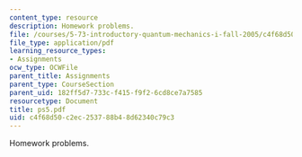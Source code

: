 ```yaml
---
content_type: resource
description: Homework problems.
file: /courses/5-73-introductory-quantum-mechanics-i-fall-2005/c4f68d50c2ec253788b48d62340c79c3_ps5.pdf
file_type: application/pdf
learning_resource_types:
- Assignments
ocw_type: OCWFile
parent_title: Assignments
parent_type: CourseSection
parent_uid: 182ff5d7-733c-f415-f9f2-6cd8ce7a7585
resourcetype: Document
title: ps5.pdf
uid: c4f68d50-c2ec-2537-88b4-8d62340c79c3
---
```

Homework problems.

